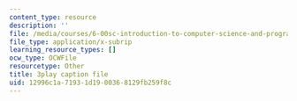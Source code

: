```yaml
---
content_type: resource
description: ''
file: /media/courses/6-00sc-introduction-to-computer-science-and-programming-spring-2011/12996c1a71931d1900368129fb259f8c_Iu4xTLKcbPo.srt
file_type: application/x-subrip
learning_resource_types: []
ocw_type: OCWFile
resourcetype: Other
title: 3play caption file
uid: 12996c1a-7193-1d19-0036-8129fb259f8c
---
```

